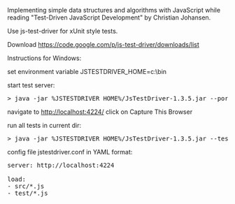 Implementing simple data structures and algorithms with JavaScript while reading "Test-Driven JavaScript Development" by Christian Johansen.

Use js-test-driver for xUnit style tests.

Download https://code.google.com/p/js-test-driver/downloads/list

Instructions for Windows:

set environment variable JSTESTDRIVER_HOME=c:\bin

start test server:
<pre>
> java -jar %JSTESTDRIVER_HOME%/JsTestDriver-1.3.5.jar --port 4224
</pre>

navigate to <a href=" http://localhost:4224/">http://localhost:4224/</a>
click on Capture This Browser

run all tests in current dir:
<pre>
> java -jar %JSTESTDRIVER_HOME%/JsTestDriver-1.3.5.jar --tests all
</pre>

config file jstestdriver.conf in YAML format:

<pre>
server: http://localhost:4224

load:
- src/*.js
- test/*.js
</pre>